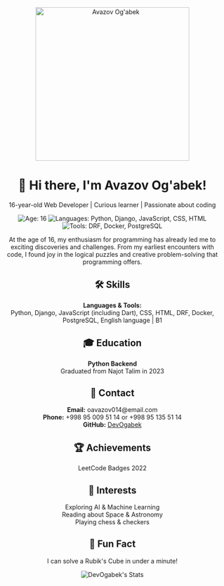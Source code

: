 <div align="center">
  <img src="img/img.png" alt="Avazov Og'abek" width="350px">
</div>

<h1 align="center">👋 Hi there, I'm Avazov Og'abek!</h1>

<p align="center">16-year-old Web Developer | Curious learner | Passionate about coding</p>

<p align="center">
  <img src="https://img.shields.io/badge/Age-16-blue" alt="Age: 16">
  <img src="https://img.shields.io/badge/Languages-Python%2C%20Django%2C%20JavaScript%2C%20CSS%2C%20HTML-success" alt="Languages: Python, Django, JavaScript, CSS, HTML">
  <img src="https://img.shields.io/badge/Tools-DRF%2C%20Docker%2C%20PostgreSQL-informational" alt="Tools: DRF, Docker, PostgreSQL">
</p>

<p align="center">At the age of 16, my enthusiasm for programming has already led me to exciting discoveries and challenges. From my earliest encounters with code, I found joy in the logical puzzles and creative problem-solving that programming offers.</p>

<h2 align="center">🛠️ Skills</h2>

<p align="center">
  <b>Languages & Tools:</b><br>
  Python, Django, JavaScript (including Dart), CSS, HTML, DRF, Docker, PostgreSQL, English language | B1
</p>

<h2 align="center">🎓 Education</h2>

<p align="center">
  <b>Python Backend</b><br>
  Graduated from Najot Talim in 2023
</p>

<h2 align="center">📧 Contact</h2>

<p align="center">
  <b>Email:</b> oavazov014@email.com<br>
  <b>Phone:</b> +998 95 009 51 14 or +998 95 135 51 14<br>
  <b>GitHub:</b> <a href="https://github.com/DevOgabek">DevOgabek</a>
</p>

<h2 align="center">🏆 Achievements</h2>

<p align="center">
  LeetCode Badges 2022<br>
</p>

<h2 align="center">🌟 Interests</h2>

<p align="center">
  Exploring AI & Machine Learning<br>
  Reading about Space & Astronomy<br>
  Playing chess & checkers<br>
</p>

<h2 align="center">🎉 Fun Fact</h2>

<p align="center">I can solve a Rubik's Cube in under a minute!</p>

<div align="center">
  <img src="https://github-readme-stats.vercel.app/api?username=DevOgabek&theme=dark&show_icons=true&hide_border=true&count_private=false" alt="DevOgabek's Stats">
</div>
